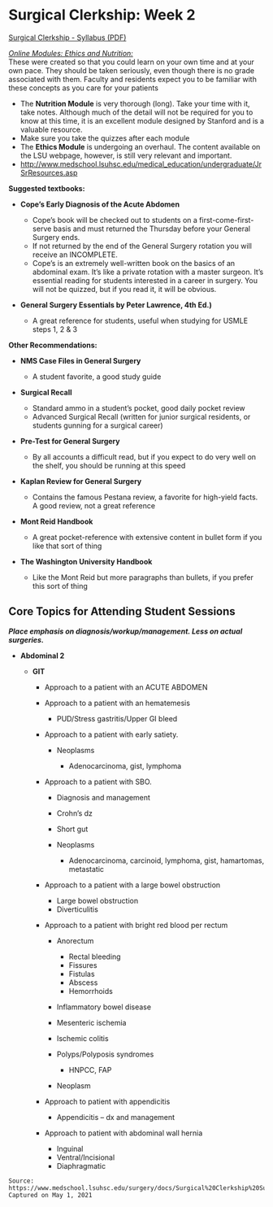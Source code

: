 # Surgical Clerkship: Week 2

[Surgical Clerkship - Syllabus (PDF)](/usmle/surg/Surgical%20Clerkship%20Survivial%20Guide%209th%20Ed.pdf)

_<u>Online Modules: Ethics and Nutrition:</u>_   
These were created so that you could learn on your own time and at your own pace. They should be taken seriously, even though there is no grade associated with them. Faculty and residents expect you to be familiar with these concepts as you care for your patients

* The **Nutrition Module** is very thorough (long). Take your time with it, take notes. Although much of the detail will not be required for you to know at this time, it is an excellent module designed by Stanford and is a valuable resource.
* Make sure you take the quizzes after each module
* The **Ethics Module** is undergoing an overhaul. The content available on the LSU webpage, however, is still very relevant and important.
* http://www.medschool.lsuhsc.edu/medical_education/undergraduate/JrSrResources.asp

**Suggested textbooks:**

* **Cope’s Early Diagnosis of the Acute Abdomen**
  
  * Cope’s book will be checked out to students on a first-come-first-serve basis and must returned the Thursday before your General Surgery ends.
  * If not returned by the end of the General Surgery rotation you will receive an INCOMPLETE.
  * Cope’s is an extremely well-written book on the basics of an abdominal exam. It’s like a private rotation with a master surgeon. It’s essential reading for students interested in a career in surgery. You will not be quizzed, but if you read it, it will be obvious.
  
* **General Surgery Essentials by Peter
Lawrence, 4th Ed.)**

  * A great reference for students, useful
when studying for USMLE steps 1, 2 &
3

**Other Recommendations:**

* **NMS Case Files in General Surgery**

  * A student favorite, a good study guide

* **Surgical Recall**

  * Standard ammo in a student’s pocket, good daily pocket review
  * Advanced Surgical Recall (written for junior surgical residents, or students gunning for a surgical career)

* **Pre-Test for General Surgery**

  * By all accounts a difficult read, but if you expect to do very well on the shelf, you should be running at this speed

* **Kaplan Review for General Surgery**

  * Contains the famous Pestana review, a favorite for high-yield facts. A good review, not a great reference
  
* **Mont Reid Handbook**

  * A great pocket-reference with extensive content in bullet form if you like that sort of thing

* **The Washington University Handbook**

  * Like the Mont Reid but more paragraphs than bullets, if you prefer this sort of thing

## Core Topics for Attending Student Sessions

**_Place emphasis on diagnosis/workup/management. Less on actual surgeries._**

* **Abdominal 2**
  
  * **GIT**
    
    * Approach to a patient with an ACUTE ABDOMEN
    * Approach to a patient with an hematemesis
      
      * PUD/Stress gastritis/Upper GI bleed
    
    * Approach to a patient with early satiety.
      
      * Neoplasms
        
        * Adenocarcinoma, gist, lymphoma
    
    * Approach to a patient with SBO.
      
      * Diagnosis and management
      * Crohn’s dz
      * Short gut
      * Neoplasms
        
        * Adenocarcinoma, carcinoid, lymphoma, gist, hamartomas, metastatic
    
    * Approach to a patient with a large bowel obstruction
      
      * Large bowel obstruction
      * Diverticulitis
    
    * Approach to a patient with bright red blood per rectum
      
      * Anorectum
        
        * Rectal bleeding
        * Fissures
        * Fistulas
        * Abscess
        * Hemorrhoids
      
      * Inflammatory bowel disease
      * Mesenteric ischemia
      * Ischemic colitis
      * Polyps/Polyposis syndromes
        
        * HNPCC, FAP
      
      * Neoplasm
    
    * Approach to patient with appendicitis
      
      * Appendicitis – dx and management
    
    * Approach to patient with abdominal wall hernia
      
      * Inguinal
      * Ventral/Incisional
      * Diaphragmatic

```
Source:
https://www.medschool.lsuhsc.edu/surgery/docs/Surgical%20Clerkship%20Survivial%20Guide%209th%20Ed.pdf
Captured on May 1, 2021
```
